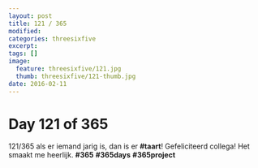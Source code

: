 ```yaml
---
layout: post
title: 121 / 365
modified:
categories: threesixfive
excerpt:
tags: []
image:
  feature: threesixfive/121.jpg
  thumb: threesixfive/121-thumb.jpg
date: 2016-02-11
---
```


# Day 121 of 365

121/365 als er iemand jarig is, dan is er **\#taart**! Gefeliciteerd collega! Het smaakt me heerlijk. **\#365** **\#365days** **\#365project**
